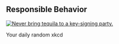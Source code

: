 ## Responsible Behavior
[![Never bring tequila to a key-signing party.](https://imgs.xkcd.com/comics/responsible_behavior.png)](https://xkcd.com/364/ "Never bring tequila to a key-signing party.")

Your daily random xkcd

